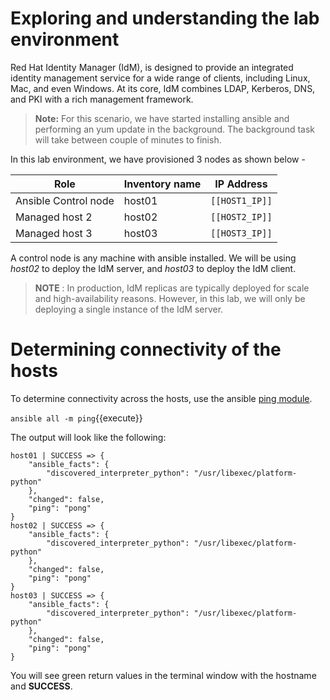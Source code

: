 # Exploring and understanding the lab environment

Red Hat Identity Manager (IdM), is designed to provide an integrated identity management service for a wide range of clients, including Linux, Mac, and even Windows. At its core, IdM combines LDAP, Kerberos, DNS, and PKI with a rich management framework. 

>**Note:** For this scenario, we have started installing ansible and performing an yum update in the background. The background task will take between couple of minutes to finish.  

In this lab environment, we have provisioned 3 nodes as shown below -

| Role                 | Inventory name | IP Address     |
| ---------------------| ---------------| ---------------|
| Ansible Control node | host01         | `[[HOST1_IP]]` |
| Managed host 2       | host02         | `[[HOST2_IP]]` |
| Managed host 3       | host03         | `[[HOST3_IP]]` |

A control node is any machine with ansible installed.  We will be using *host02* to deploy the IdM server, and *host03* to deploy the IdM client. 

> __NOTE__ : In production, IdM replicas are typically deployed for scale and high-availability reasons. However, in this lab, we will only
be deploying a single instance of the IdM server.

# Determining	connectivity of the hosts

To determine connectivity across the hosts, use the ansible [ping module](https://docs.ansible.com/ansible/latest/modules/ping_module.html).

`ansible all -m ping`{{execute}}

The output will look like the following:

```
host01 | SUCCESS => {
    "ansible_facts": {
        "discovered_interpreter_python": "/usr/libexec/platform-python"
    },
    "changed": false,
    "ping": "pong"
}
host02 | SUCCESS => {
    "ansible_facts": {
        "discovered_interpreter_python": "/usr/libexec/platform-python"
    },
    "changed": false,
    "ping": "pong"
}
host03 | SUCCESS => {
    "ansible_facts": {
        "discovered_interpreter_python": "/usr/libexec/platform-python"
    },
    "changed": false,
    "ping": "pong"
}
```

You will see green return values in the terminal window with the hostname and **SUCCESS**.
